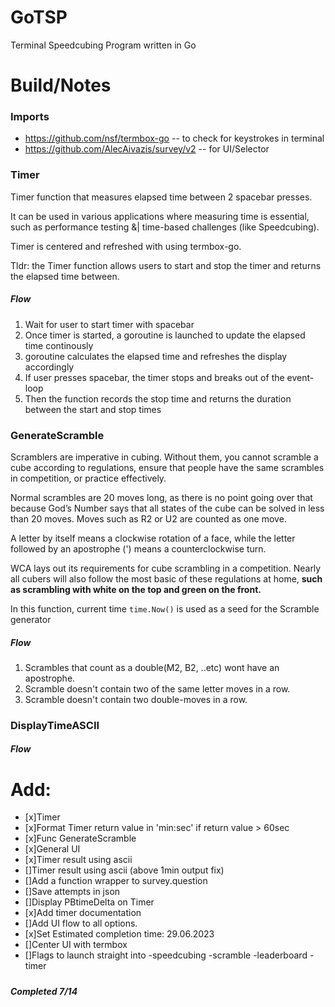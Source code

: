 # GoTSP
Terminal Speedcubing Program written in Go


# Build/Notes

### Imports

* https://github.com/nsf/termbox-go -- to check for keystrokes in terminal
* https://github.com/AlecAivazis/survey/v2 -- for UI/Selector

### Timer
Timer function that measures elapsed time between 2 spacebar presses.

It can be used in various applications where measuring time is essential,
such as performance testing &| time-based challenges (like Speedcubing).

Timer is centered and refreshed with using termbox-go.

Tldr: the Timer function allows users to start and stop the timer and returns the elapsed time between.

##### Flow
1. Wait for user to start timer with spacebar
2. Once timer is started, a goroutine is launched to update the elapsed time continously
3. goroutine calculates the elapsed time and refreshes the display accordingly
4. If user presses spacebar, the timer stops and breaks out of the event-loop
5. Then the function records the stop time and returns the duration between the start and stop times 


### GenerateScramble
Scramblers are imperative in cubing. Without them, you cannot scramble a cube according to regulations, ensure that people have the same scrambles in competition, or practice effectively.

Normal scrambles are 20 moves long, as there is no point going over that because God’s Number says that all states of the cube can be solved in less than 20 moves. Moves such as R2 or U2 are counted as one move.

A letter by itself means a clockwise rotation of a face, while the letter followed by an apostrophe (') means a counterclockwise turn.

WCA lays out its requirements for cube scrambling in a competition. Nearly all cubers will also follow the most basic of these regulations at home, **such as scrambling with white on the top and green on the front.**

In this function, current time `time.Now()` is used as a seed for the Scramble generator

##### Flow
1. Scrambles that count as a double(M2, B2, ..etc) wont have an apostrophe.
2. Scramble doesn't contain two of the same letter moves in a row.
3. Scramble doesn't contain two double-moves in a row.


### DisplayTimeASCII
##### Flow

# Add:
- [x]Timer
- [x]Format Timer return value in 'min:sec' if return value > 60sec
- [x]Func GenerateScramble
- [x]General UI
- [x]Timer result using ascii
- []Timer result using ascii (above 1min output fix)
- []Add a function wrapper to survey.question
- []Save attempts in json
- []Display PBtimeDelta on Timer
- [x]Add timer documentation
- []Add UI flow to all options.
- [x]Set Estimated completion time: 29.06.2023
- []Center UI with termbox
- []Flags to launch straight into -speedcubing -scramble -leaderboard -timer 
##### 
***Completed 7/14***
